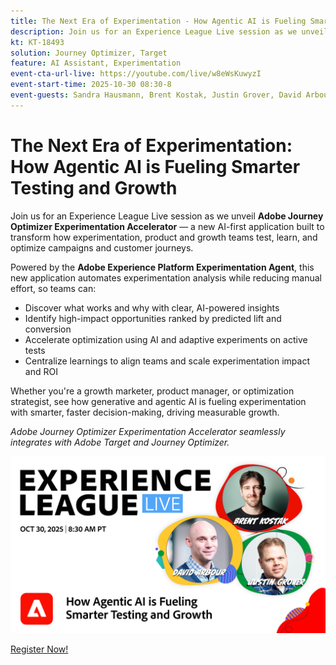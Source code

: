```yaml
---
title: The Next Era of Experimentation - How Agentic AI is Fueling Smarter Testing and Growth
description: Join us for an Experience League Live session as we unveil Adobe Journey Optimizer Experimentation Accelerator — a new AI-first application built to transform how experimentation, product and growth teams test, learn, and optimize campaigns and customer journeys.  
kt: KT-18493
solution: Journey Optimizer, Target
feature: AI Assistant, Experimentation
event-cta-url-live: https://youtube.com/live/w8eWsKuwyzI
event-start-time: 2025-10-30 08:30-8
event-guests: Sandra Hausmann, Brent Kostak, Justin Grover, David Arbour
---
```


# The Next Era of Experimentation: How Agentic AI is Fueling Smarter Testing and Growth

Join us for an Experience League Live session as we unveil **Adobe Journey Optimizer Experimentation Accelerator** — a new AI-first application built to transform how experimentation, product and growth teams test, learn, and optimize campaigns and customer journeys.  

Powered by the **Adobe Experience Platform Experimentation Agent**, this new application automates experimentation analysis while reducing manual effort, so teams can: 

* Discover what works and why with clear, AI-powered insights 
* Identify high-impact opportunities ranked by predicted lift and conversion 
* Accelerate optimization using AI and adaptive experiments on active tests 
* Centralize learnings to align teams and scale experimentation impact and ROI 

Whether you're a growth marketer, product manager, or optimization strategist, see how generative and agentic AI is fueling experimentation with smarter, faster decision-making,  driving measurable growth.  

*Adobe Journey Optimizer Experimentation Accelerator seamlessly integrates with Adobe Target and Journey Optimizer.*

[![ExL LIVE Jan 17 2024](/help/experience-league-live/assets/exl-live-episode-10-30-25-web-banner-v2.png)](https://engage.adobe.com/ExpLeagueLive-251030.html)

[Register Now!](https://engage.adobe.com/ExpLeagueLive-251030.html)
